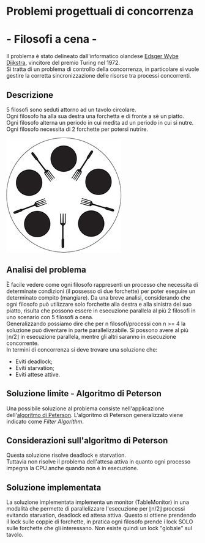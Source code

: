 # Problemi progettuali di concorrenza   
# - Filosofi a cena -

Il problema è stato delineato dall'informatico olandese
[Edsger Wybe Dijkstra](https://it.wikipedia.org/wiki/Edsger_Dijkstra),
 vincitore del premio Turing nel 1972.  
Si tratta di un problema di controllo della concorrenza, in particolare
si vuole gestire la corretta sincronizzazione delle risorse tra
processi concorrenti.

## Descrizione

5 filosofi sono seduti attorno ad un tavolo circolare.  
Ogni filosofo ha alla sua destra una forchetta e di fronte a sè un piatto.  
Ogni filosofo alterna un periodo in cui medita ad un periodo in cui si nutre.  
Ogni filosofo necessita di 2 forchette per potersi nutrire.  

![alt text](../img/filosofi.jpg "Rappresentazione del problema dei filosofi a cena")


## Analisi del problema

È facile vedere come ogni filosofo rappresenti un processo
che necessita di determinate condizioni (il possesso di due forchette)
per poter eseguire un determinato compito (mangiare).
Da una breve analisi, considerando che ogni filosofo può utilizzare
solo forchette alla destra e alla sinistra del suo piatto, risulta
che possono essere in esecuzione parallela al più 2 filosofi in uno scenario con 5 filosofi a cena.  
Generalizzando possiamo dire che per n filosofi/processi con n >= 4 la soluzione può diventare in parte parallelizzabile. Si possono avere al più
⌊n/2⌋ in esecuzione parallela, mentre gli altri saranno in esecuzione concorrente.  
In termini di concorrenza si deve trovare una soluzione che:
* Eviti deadlock;
* Eviti starvation;
* Eviti attese attive.

## Soluzione limite - Algoritmo di Peterson

Una possibile soluzione al problema consiste nell'applicazione
dell'[algoritmo di Peterson](https://it.wikipedia.org/wiki/Algoritmo_di_Peterson).
L'algoritmo di Peterson generalizzato viene indicato come *Filter Algorithm*.

## Considerazioni sull'algoritmo di Peterson

Questa soluzione risolve deadlock e starvation.  
Tuttavia non risolve il problema dell'attesa attiva in quanto
ogni processo impegna la CPU anche quando non è in esecuzione.

## Soluzione implementata

La soluzione implementata implementa un monitor (TableMonitor) in una modalità
che permette di parallelizzare l'esecuzione per ⌊n/2⌋ processi evitando starvation,
 deadlock ed attesa attiva.
Questo si ottiene prendendo il lock sulle coppie di forchette, in pratica
ogni filosofo prende i lock SOLO sulle forchette che gli interessano. Non esiste
quindi un lock "globale" sul tavolo.
